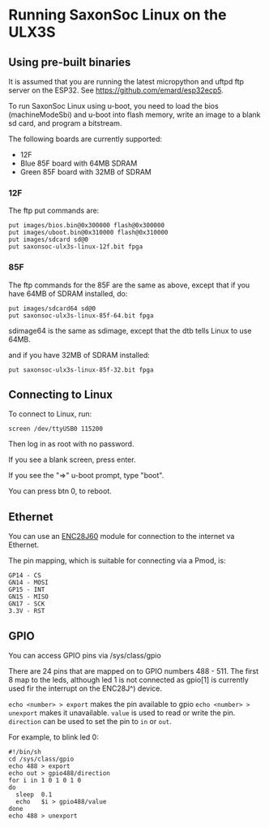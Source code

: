 # Running SaxonSoc Linux on the ULX3S

## Using pre-built binaries

It is assumed that you are running the latest micropython and uftpd ftp server on the ESP32. See https://github.com/emard/esp32ecp5.

To run SaxonSoc Linux using u-boot, you need to load the bios (machineModeSbi) and u-boot into flash memory, write an image to a blank sd card, and program a bitstream.

The following boards are currently supported:

- 12F
- Blue 85F board with 64MB SDRAM
- Green 85F board with 32MB of SDRAM

### 12F

The ftp put commands are:

```
put images/bios.bin@0x300000 flash@0x300000
put images/uboot.bin@0x310000 flash@0x310000
put images/sdcard sd@0
put saxonsoc-ulx3s-linux-12f.bit fpga
```

### 85F

The ftp commands for the 85F are the same as above, except that if you have 64MB of SDRAM installed, do:

```
put images/sdcard64 sd@0
put saxonsoc-ulx3s-linux-85f-64.bit fpga
```

sdimage64 is the same as sdimage, except that the dtb tells Linux to use 64MB.

and if you have 32MB of SDRAM installed:

```
put saxonsoc-ulx3s-linux-85f-32.bit fpga
```

## Connecting to Linux

To connect to Linux, run:

```
screen /dev/ttyUSB0 115200
```

Then log in as root with no password.

If you see a blank screen, press enter.

If you see the "=>" u-boot prompt, type "boot".

You can press btn 0, to reboot.

## Ethernet 

You can use an [ENC28J60](https://www.ebay.co.uk/i/303266147218) module for connection to the internet va Ethernet.

The pin mapping, which is suitable for connecting via a Pmod, is:

```
GP14 - CS
GN14 - MOSI
GP15 - INT
GN15 - MISO
GN17 - SCK
3.3V - RST
```

## GPIO

You can access GPIO pins via /sys/class/gpio

There are 24 pins that are mapped on to GPIO numbers 488 - 511.
The first 8 map to the leds, although led 1 is not connected as gpio[1] is currently used fir the interrupt on the ENC28J^) device.

`echo <number> > export` makes the pin available to gpio
`echo <number> > unexport` makes it unavailable.
`value` is used to read or write the pin.
`direction` can be used to set the pin to `in` or `out`.

For example, to blink led 0:

```
#!/bin/sh
cd /sys/class/gpio
echo 488 > export
echo out > gpio488/direction
for i in 1 0 1 0 1 0
do
  sleep  0.1
  echo   $i > gpio488/value
done
echo 488 > unexport
```
